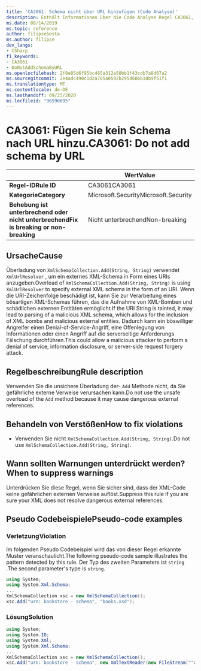 ```yaml
---
title: 'CA3061: Schema nicht über URL hinzufügen (Code Analyse)'
description: Enthält Informationen über die Code Analyse Regel CA3061, einschließlich der Gründe, der Behebung von Verstößen und der Zeit, zu der Sie unterdrückt werden soll.
ms.date: 08/14/2019
ms.topic: reference
author: filipsebesta
ms.author: filipse
dev_langs:
- CSharp
f1_keywords:
- CA3061
- DoNotAddSchemaByURL
ms.openlocfilehash: 2f8e85d6f95bc465a312a50bb1f43cdb7a8d07a2
ms.sourcegitcommit: 2e4adc490c1d2a705a0592b295d606b10b9f51f1
ms.translationtype: MT
ms.contentlocale: de-DE
ms.lasthandoff: 09/25/2020
ms.locfileid: "96590695"
---
```

# <a name="ca3061-do-not-add-schema-by-url"></a><span data-ttu-id="86571-103">CA3061: Fügen Sie kein Schema nach URL hinzu.</span><span class="sxs-lookup"><span data-stu-id="86571-103">CA3061: Do not add schema by URL</span></span>

| | <span data-ttu-id="86571-104">Wert</span><span class="sxs-lookup"><span data-stu-id="86571-104">Value</span></span> |
|-|-|
| <span data-ttu-id="86571-105">**Regel-ID**</span><span class="sxs-lookup"><span data-stu-id="86571-105">**Rule ID**</span></span> |<span data-ttu-id="86571-106">CA3061</span><span class="sxs-lookup"><span data-stu-id="86571-106">CA3061</span></span>|
| <span data-ttu-id="86571-107">**Kategorie**</span><span class="sxs-lookup"><span data-stu-id="86571-107">**Category**</span></span> |<span data-ttu-id="86571-108">Microsoft.Security</span><span class="sxs-lookup"><span data-stu-id="86571-108">Microsoft.Security</span></span>|
| <span data-ttu-id="86571-109">**Behebung ist unterbrechend oder nicht unterbrechend**</span><span class="sxs-lookup"><span data-stu-id="86571-109">**Fix is breaking or non-breaking**</span></span> |<span data-ttu-id="86571-110">Nicht unterbrechend</span><span class="sxs-lookup"><span data-stu-id="86571-110">Non-breaking</span></span>|

## <a name="cause"></a><span data-ttu-id="86571-111">Ursache</span><span class="sxs-lookup"><span data-stu-id="86571-111">Cause</span></span>

<span data-ttu-id="86571-112">Überladung von `XmlSchemaCollection.Add(String, String)` verwendet `XmlUrlResolver` , um ein externes XML-Schema in Form eines URIs anzugeben.</span><span class="sxs-lookup"><span data-stu-id="86571-112">Overload of `XmlSchemaCollection.Add(String, String)` is using `XmlUrlResolver` to specify external XML schema in the form of an URI.</span></span> <span data-ttu-id="86571-113">Wenn die URI-Zeichenfolge beschädigt ist, kann Sie zur Verarbeitung eines bösartigen XML-Schemas führen, das die Aufnahme von XML-Bomben und schädlichen externen Entitäten ermöglicht.</span><span class="sxs-lookup"><span data-stu-id="86571-113">If the URI String is tainted, it may lead to parsing of a malicious XML schema, which allows for the inclusion of XML bombs and malicious external entities.</span></span> <span data-ttu-id="86571-114">Dadurch kann ein böswilliger Angreifer einen Denial-of-Service-Angriff, eine Offenlegung von Informationen oder einen Angriff auf die serverseitige Anforderungs Fälschung durchführen.</span><span class="sxs-lookup"><span data-stu-id="86571-114">This could allow a malicious attacker to perform a denial of service, information disclosure, or server-side request forgery attack.</span></span>

## <a name="rule-description"></a><span data-ttu-id="86571-115">Regelbeschreibung</span><span class="sxs-lookup"><span data-stu-id="86571-115">Rule description</span></span>

<span data-ttu-id="86571-116">Verwenden Sie die unsichere Überladung der- `Add` Methode nicht, da Sie gefährliche externe Verweise verursachen kann.</span><span class="sxs-lookup"><span data-stu-id="86571-116">Do not use the unsafe overload of the `Add` method because it may cause dangerous external references.</span></span>

## <a name="how-to-fix-violations"></a><span data-ttu-id="86571-117">Behandeln von Verstößen</span><span class="sxs-lookup"><span data-stu-id="86571-117">How to fix violations</span></span>

- <span data-ttu-id="86571-118">Verwenden Sie nicht `XmlSchemaCollection.Add(String, String)`.</span><span class="sxs-lookup"><span data-stu-id="86571-118">Do not use `XmlSchemaCollection.Add(String, String)`.</span></span>

## <a name="when-to-suppress-warnings"></a><span data-ttu-id="86571-119">Wann sollten Warnungen unterdrückt werden?</span><span class="sxs-lookup"><span data-stu-id="86571-119">When to suppress warnings</span></span>

<span data-ttu-id="86571-120">Unterdrücken Sie diese Regel, wenn Sie sicher sind, dass der XML-Code keine gefährlichen externen Verweise auflöst.</span><span class="sxs-lookup"><span data-stu-id="86571-120">Suppress this rule if you are sure your XML does not resolve dangerous external references.</span></span>

## <a name="pseudo-code-examples"></a><span data-ttu-id="86571-121">Pseudo Codebeispiele</span><span class="sxs-lookup"><span data-stu-id="86571-121">Pseudo-code examples</span></span>

### <a name="violation"></a><span data-ttu-id="86571-122">Verletzung</span><span class="sxs-lookup"><span data-stu-id="86571-122">Violation</span></span>

<span data-ttu-id="86571-123">Im folgenden Pseudo Codebeispiel wird das von dieser Regel erkannte Muster veranschaulicht.</span><span class="sxs-lookup"><span data-stu-id="86571-123">The following pseudo-code sample illustrates the pattern detected by this rule.</span></span>
<span data-ttu-id="86571-124">Der Typ des zweiten Parameters ist `string` .</span><span class="sxs-lookup"><span data-stu-id="86571-124">The second parameter's type is `string`.</span></span>

```csharp
using System;
using System.Xml.Schema;
...
XmlSchemaCollection xsc = new XmlSchemaCollection();
xsc.Add("urn: bookstore - schema", "books.xsd");
```

### <a name="solution"></a><span data-ttu-id="86571-125">Lösung</span><span class="sxs-lookup"><span data-stu-id="86571-125">Solution</span></span>

```csharp
using System;
using System.IO;
using System.Xml;
using System.Xml.Schema;
...
XmlSchemaCollection xsc = new XmlSchemaCollection();
xsc.Add("urn: bookstore - schema", new XmlTextReader(new FileStream(""xmlFilename"", FileMode.Open)));
```
